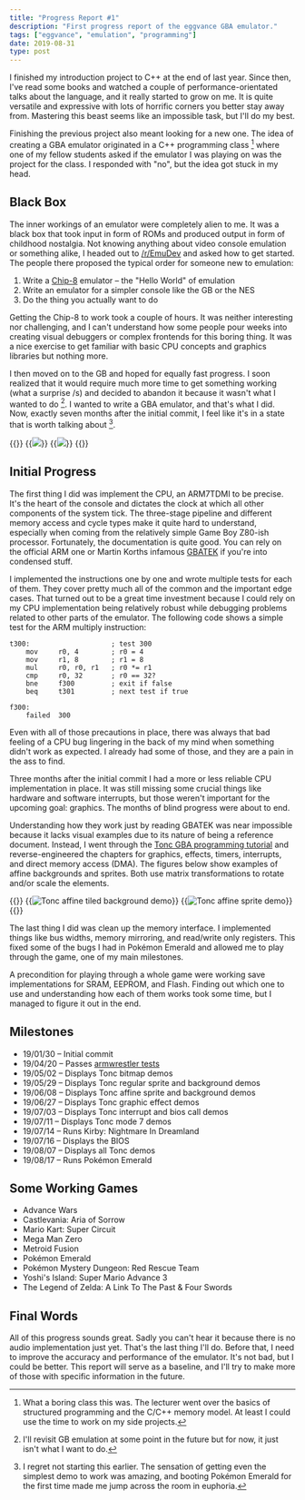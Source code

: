 ```yaml
---
title: "Progress Report #1"
description: "First progress report of the eggvance GBA emulator."
tags: ["eggvance", "emulation", "programming"]
date: 2019-08-31
type: post
---
```

I finished my introduction project to C++ at the end of last year. Since then, I've read some books and watched a couple of performance-orientated talks about the language, and it really started to grow on me. It is quite versatile and expressive with lots of horrific corners you better stay away from. Mastering this beast seems like an impossible task, but I'll do my best.

Finishing the previous project also meant looking for a new one. The idea of creating a GBA emulator originated in a C++ programming class [^1] where one of my fellow students asked if the emulator I was playing on was the project for the class. I responded with "no", but the idea got stuck in my head.

## Black Box
The inner workings of an emulator were completely alien to me. It was a black box that took input in form of ROMs and produced output in form of childhood nostalgia. Not knowing anything about video console emulation or something alike, I headed out to [/r/EmuDev](https://www.reddit.com/r/EmuDev/) and asked how to get started. The people there proposed the typical order for someone new to emulation:

1. Write a [Chip-8](https://en.wikipedia.org/wiki/CHIP-8) emulator &ndash; the "Hello World" of emulation
2. Write an emulator for a simpler console like the GB or the NES
3. Do the thing you actually want to do

Getting the Chip-8 to work took a couple of hours. It was neither interesting nor challenging, and I can't understand how some people pour weeks into creating visual debuggers or complex frontends for this boring thing. It was a nice exercise to get familiar with basic CPU concepts and graphics libraries but nothing more.

I then moved on to the GB and hoped for equally fast progress. I soon realized that it would require much more time to get something working (what a surprise /s) and decided to abandon it because it wasn't what I wanted to do [^2]. I wanted to write a GBA emulator, and that's what I did. Now, exactly seven months after the initial commit, I feel like it's in a state that is worth talking about [^3].

{{<flex>}}
  {{<image src="eggvance/emerald-title-screen.png" caption="Pokémon Emerald title screen">}}
  {{<image src="eggvance/yoshi-title-screen.png" caption="Yoshi's Island title screen">}}
{{</flex>}}

## Initial Progress
The first thing I did was implement the CPU, an ARM7TDMI to be precise. It's the heart of the console and dictates the clock at which all other components of the system tick. The three-stage pipeline and different memory access and cycle types make it quite hard to understand, especially when coming from the relatively simple Game Boy Z80-ish processor. Fortunately, the documentation is quite good. You can rely on the official ARM one or Martin Korths infamous [GBATEK](https://problemkaputt.de/gbatek.htm) if you're into condensed stuff.

I implemented the instructions one by one and wrote multiple tests for each of them. They cover pretty much all of the common and the important edge cases. That turned out to be a great time investment because I could rely on my CPU implementation being relatively robust while debugging problems related to other parts of the emulator. The following code shows a simple test for the ARM multiply instruction:

```armv4t
t300:                    ; test 300
    mov     r0, 4        ; r0 = 4
    mov     r1, 8        ; r1 = 8
    mul     r0, r0, r1   ; r0 *= r1
    cmp     r0, 32       ; r0 == 32?
    bne     f300         ; exit if false
    beq     t301         ; next test if true

f300:
    failed  300
```

Even with all of those precautions in place, there was always that bad feeling of a CPU bug lingering in the back of my mind when something didn't work as expected. I already had some of those, and they are a pain in the ass to find.

Three months after the initial commit I had a more or less reliable CPU implementation in place. It was still missing some crucial things like hardware and software interrupts, but those weren't important for the upcoming goal: graphics. The months of blind progress were about to end.

Understanding how they work just by reading GBATEK was near impossible because it lacks visual examples due to its nature of being a reference document. Instead, I went through the [Tonc GBA programming tutorial](https://www.coranac.com/tonc/text/) and reverse-engineered the chapters for graphics, effects, timers, interrupts, and direct memory access (DMA). The figures below show examples of affine backgrounds and sprites. Both use matrix transformations to rotate and/or scale the elements.

{{<flex>}}
  {{<image src="eggvance/tonc-sbb-aff.png" caption="Tonc affine tiled background [demo](https://www.coranac.com/tonc/text/affbg.htm)" alt="Tonc affine tiled background demo">}}
  {{<image src="eggvance/tonc-obj-aff.png" caption="Tonc affine sprite [demo](https://www.coranac.com/tonc/text/affobj.htm)" alt="Tonc affine sprite demo">}}
{{</flex>}}

The last thing I did was clean up the memory interface. I implemented things like bus widths, memory mirroring, and read/write only registers. This fixed some of the bugs I had in Pokémon Emerald and allowed me to play through the game, one of my main milestones.

A precondition for playing through a whole game were working save implementations for SRAM, EEPROM, and Flash. Finding out which one to use and understanding how each of them works took some time, but I managed to figure it out in the end.

## Milestones
- 19/01/30 &ndash; Initial commit
- 19/04/20 &ndash; Passes [armwrestler tests](https://github.com/Emu-Docs/Emu-Docs/tree/master/Game%20Boy%20Advance/test_roms/arm_wrestler)
- 19/05/02 &ndash; Displays Tonc bitmap demos
- 19/05/29 &ndash; Displays Tonc regular sprite and background demos
- 19/06/08 &ndash; Displays Tonc affine sprite and background demos
- 19/06/27 &ndash; Displays Tonc graphic effect demos
- 19/07/03 &ndash; Displays Tonc interrupt and bios call demos
- 19/07/11 &ndash; Displays Tonc mode 7 demos
- 19/07/14 &ndash; Runs Kirby: Nightmare In Dreamland
- 19/07/16 &ndash; Displays the BIOS
- 19/08/07 &ndash; Displays all Tonc demos
- 19/08/17 &ndash; Runs Pokémon Emerald

## Some Working Games
- Advance Wars
- Castlevania: Aria of Sorrow
- Mario Kart: Super Circuit
- Mega Man Zero
- Metroid Fusion
- Pokémon Emerald
- Pokémon Mystery Dungeon: Red Rescue Team
- Yoshi's Island: Super Mario Advance 3
- The Legend of Zelda: A Link To The Past & Four Swords

## Final Words
All of this progress sounds great. Sadly you can't hear it because there is no audio implementation just yet. That's the last thing I'll do. Before that, I need to improve the accuracy and performance of the emulator. It's not bad, but I could be better. This report will serve as a baseline, and I'll try to make more of those with specific information in the future.

[^1]: What a boring class this was. The lecturer went over the basics of structured programming and the C/C++ memory model. At least I could use the time to work on my side projects.
[^2]: I'll revisit GB emulation at some point in the future but for now, it just isn't what I want to do.
[^3]: I regret not starting this earlier. The sensation of getting even the simplest demo to work was amazing, and booting Pokémon Emerald for the first time made me jump across the room in euphoria.
